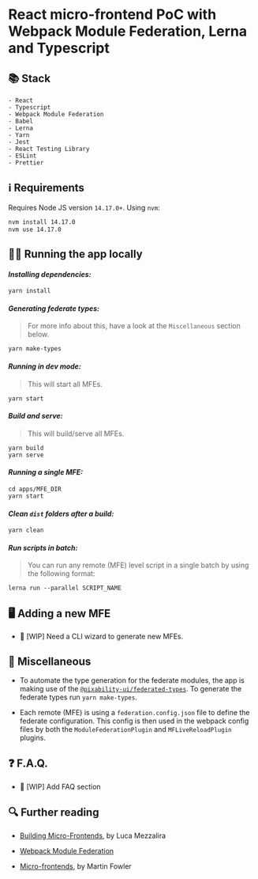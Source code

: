 # React micro-frontend PoC with Webpack Module Federation, Lerna and Typescript

## 📚 Stack

```
- React
- Typescript
- Webpack Module Federation
- Babel
- Lerna
- Yarn
- Jest
- React Testing Library
- ESLint
- Prettier
```

## ℹ️ Requirements

Requires Node JS version `14.17.0+`. Using `nvm`:

```sh
nvm install 14.17.0
nvm use 14.17.0
```

## 🏃‍♀️ Running the app locally

#### _Installing dependencies:_

```
yarn install
```

#### _Generating federate types:_

> For more info about this, have a look at the `Miscellaneous` section below.

```
yarn make-types
```

#### _Running in dev mode:_

> This will start all MFEs.

```
yarn start
```

#### _Build and serve:_

> This will build/serve all MFEs.

```
yarn build
yarn serve
```

#### _Running a single MFE:_

```
cd apps/MFE_DIR
yarn start
```

#### _Clean `dist` folders after a build:_

```
yarn clean
```

#### _Run scripts in batch:_

> You can run any remote (MFE) level script in a single batch by using the following format:

```
lerna run --parallel SCRIPT_NAME
```

## 🖥 Adding a new MFE

- 🚧 [WIP] Need a CLI wizard to generate new MFEs.

## 🧩 Miscellaneous

- To automate the type generation for the federate modules, the app is making use of the [`@pixability-ui/federated-types`](https://github.com/pixability/federated-types). To generate the federate types run `yarn make-types`.

- Each remote (MFE) is using a `federation.config.json` file to define the federate configuration. This config is then used in the webpack config files by both the `ModuleFederationPlugin` and `MFLiveReloadPlugin` plugins.

## ❓ F.A.Q.

- 🚧 [WIP] Add FAQ section

## 🔍 Further reading

- [Building Micro-Frontends](https://www.oreilly.com/library/view/building-micro-frontends/9781492082989/), by Luca Mezzalira

- [Webpack Module Federation](https://webpack.js.org/concepts/module-federation/)

- [Micro-frontends](https://martinfowler.com/articles/micro-frontends.html), by Martin Fowler
